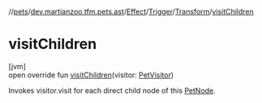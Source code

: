 //[pets](../../../../../index.md)/[dev.martianzoo.tfm.pets.ast](../../../index.md)/[Effect](../../index.md)/[Trigger](../index.md)/[Transform](index.md)/[visitChildren](visit-children.md)

# visitChildren

[jvm]\
open override fun [visitChildren](visit-children.md)(visitor: [PetVisitor](../../../../dev.martianzoo.tfm.pets/-pet-visitor/index.md))

Invokes visitor.visit for each direct child node of this [PetNode](../../../-pet-node/index.md).
